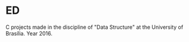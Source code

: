 # ED
C projects made in the discipline of "Data Structure" at the University of Brasília. Year 2016.
